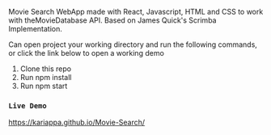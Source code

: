 Movie Search WebApp made with React, Javascript, HTML and CSS to work with theMovieDatabase API. 
Based on James Quick's Scrimba Implementation.

Can open project your working directory and run the following commands, or click the link below to open a working demo
  1. Clone this repo
  2. Run npm install
  3. Run npm start


### `Live Demo`
https://kariappa.github.io/Movie-Search/



